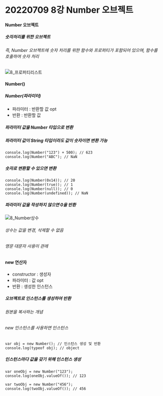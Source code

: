 # 20220709 8강 Number 오브젝트                                         

#### Number 오브젝트
##### 숫자처리를 위한 오브젝트
###### 즉, Number 오브젝트에 숫자 처리를 위한 함수와 프로퍼티가 포함되어 있으며, 함수를 호출하여 숫자 처리
![8_프로퍼티리스트](https://user-images.githubusercontent.com/62472117/178107590-2d00e175-e56d-454f-a955-b03df13d8d48.png)

#### Number()
##### Number(파라미터)
- 파라미터 : 반환할 값 opt
- 반환 : 반환할 값
##### 파라미터 값을 Number 타입으로 변환
##### 파라미터 값이 String 타입이라도 값이 숫자이면 변환 가능
```
console.log(Number("123") + 500); // 623
console.log(Number("ABC"); // NaN
```
##### 숫자로 변환할 수 있으면 변환
```
console.log(Number(0x14)); // 20
console.log(Number(true)); // 1
console.log(Number(null)); // 0
console.log(Number(undefined)); // NaN
```
##### 파라미터 값을 작성하지 않으면 0을 반환
![8_Number상수](https://user-images.githubusercontent.com/62472117/178108250-c1ed0de2-27ad-46d4-948c-cdb59b7d3529.png)
###### 상수는 값을 변경, 삭제할 수 없음
###### 영문 대문자 사용이 관례

#### new 연산자
- constructor : 생성자
- 파라미터 : 값 opt
- 반환 : 생성한 인스턴스
##### 오브젝트로 인스턴스를 생성하여 반환
###### 원본을 복사하는 개념
###### new 인스턴스를 사용하면 인스턴스
``` 
var obj = new Number(); // 인스턴스 생성 및 반환
console.log(typeof obj); // object
```
##### 인스턴스마다 값을 갖기 위해 인스턴스 생성
```
var oneObj = new Number("123");
console.log(oneObj.valueOf()); // 123

var twoObj = new Number("456");
console.log(twoObj.valueOf()); // 456
```
